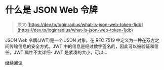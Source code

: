 # 什么是 JSON Web 令牌

> 原文:[https://dev.to/loginradius/what-is-json-web-token-1jdb](https://dev.to/loginradius/what-is-json-web-token-1jdb)

JSON Web 令牌(JWT)是一个 JSON 对象，在 RFC 7519 中定义为一种在双方之间传输信息的安全方式。JWT 中的信息是经过数字签名的，因此可以被验证和信任。JWT 属性不太详细- JWT 是紧凑的大小，可以…

[继续阅读](https://www.loginradius.com/engineering/blog/jwt/)